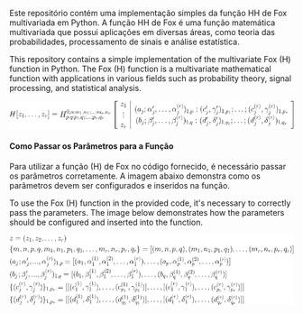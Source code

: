 
Este repositório contém uma implementação simples da função HH de Fox multivariada em Python. A função HH de Fox é uma função matemática multivariada que possui aplicações em diversas áreas, como teoria das probabilidades, processamento de sinais e análise estatística.

This repository contains a simple implementation of the multivariate Fox \(H\) function in Python. The Fox \(H\) function is a multivariate mathematical function with applications in various fields such as probability theory, signal processing, and statistical analysis.

![CodeCogsEqn](./FoxH.png) 
#### Como Passar os Parâmetros para a Função

Para utilizar a função \(H\) de Fox no código fornecido, é necessário passar os parâmetros corretamente. A imagem abaixo demonstra como os parâmetros devem ser configurados e inseridos na função.

To use the Fox \(H\) function in the provided code, it's necessary to correctly pass the parameters. The image below demonstrates how the parameters should be configured and inserted into the function.

![CodeCogsEqn](./CodeCogsEqn.png) 

